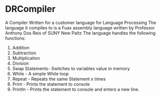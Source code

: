 # DRCompiler
A Compiler Written for a customer language for Language Processing
The language it compiles to is a Fuax assembly language written by Professor Anthony Dos Reis of SUNY New Paltz
The language handles the following functions:
1) Addition
2) Subtraction
3) Multiplication
4) Division
5) Swap Statements- Switches to variables value in memory
6) While - A simple While loop
7) Repeat - Repeats the same Statement x times
8) Print - Prints the statement to console
9) Println - Prints the statement to console and enters a new line.
